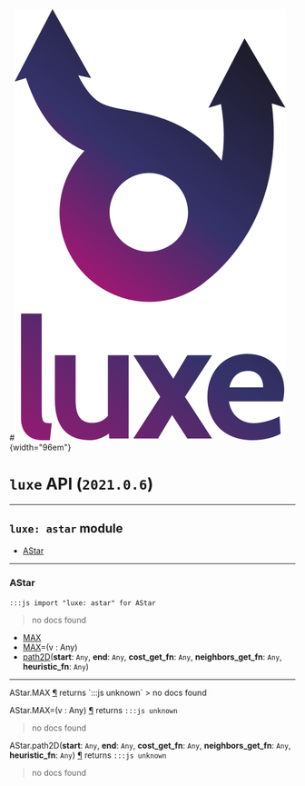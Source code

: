 #![](../images/luxe-dark.svg){width="96em"}

# `luxe` API (`2021.0.6`)  


---

## `luxe: astar` module

- [AStar](#astar)   

---

### AStar
`:::js import "luxe: astar" for AStar`
> no docs found

- [MAX](#AStar.MAX)
- [MAX](#AStar.MAX=)=(v : Any)
- [path2D](#AStar.path2D+5)(**start**: `Any`, **end**: `Any`, **cost_get_fn**: `Any`, **neighbors_get_fn**: `Any`, **heuristic_fn**: `Any`)

<hr/>
<endpoint module="luxe: astar" class="AStar" signature="MAX"></endpoint>
<signature id="AStar.MAX">AStar.MAX
<a class="headerlink" href="#AStar.MAX" title="Permanent link">¶</a></signature>
<span class='api_ret'>returns</span> `:::js unknown`
> no docs found   

<endpoint module="luxe: astar" class="AStar" signature="MAX=(v : Any)"></endpoint>
<signature id="AStar.MAX=">AStar.MAX=(v : Any)
<a class="headerlink" href="#AStar.MAX=" title="Permanent link">¶</a></signature>
<span class='api_ret'>returns</span> `:::js unknown`
> no docs found   

<endpoint module="luxe: astar" class="AStar" signature="path2D(start : Any, end : Any, cost_get_fn : Any, neighbors_get_fn : Any, heuristic_fn : Any)"></endpoint>
<signature id="AStar.path2D+5">AStar.path2D(**start**: `Any`, **end**: `Any`, **cost_get_fn**: `Any`, **neighbors_get_fn**: `Any`, **heuristic_fn**: `Any`)
<a class="headerlink" href="#AStar.path2D+5" title="Permanent link">¶</a></signature>
<span class='api_ret'>returns</span> `:::js unknown`
> no docs found   

